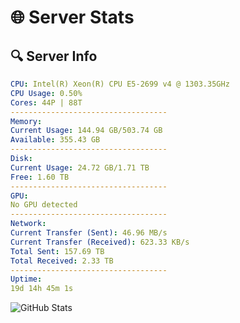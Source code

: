 # 🌐 Server Stats
## 🔍 Server Info
```yaml
CPU: Intel(R) Xeon(R) CPU E5-2699 v4 @ 1303.35GHz
CPU Usage: 0.50%
Cores: 44P | 88T
-----------------------------------
Memory:
Current Usage: 144.94 GB/503.74 GB
Available: 355.43 GB
-----------------------------------
Disk:
Current Usage: 24.72 GB/1.71 TB
Free: 1.60 TB
-----------------------------------
GPU:
No GPU detected
-----------------------------------
Network:
Current Transfer (Sent): 46.96 MB/s
Current Transfer (Received): 623.33 KB/s
Total Sent: 157.69 TB
Total Received: 2.33 TB
-----------------------------------
Uptime:
19d 14h 45m 1s
```
![GitHub Stats](https://img.shields.io/badge/Updated-2025-02-27_13:28:19-blue)